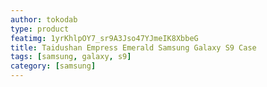 ```yaml
---
author: tokodab
type: product
featimg: 1yrKhlpOY7_sr9A3Jso47YJmeIK8XbbeG
title: Taidushan Empress Emerald Samsung Galaxy S9 Case
tags: [samsung, galaxy, s9]
category: [samsung]
---
```

